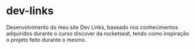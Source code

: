 # dev-links
 Desenvolvimento do meu site Dev Links, baseado nos conhecimentos adquiridos durante o curso discover da rocketseat, tendo como inspiração o projeto feito durante o mesmo.
